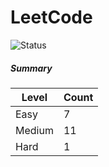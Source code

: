 # LeetCode

![Status](https://img.shields.io/badge/status-19%2F329-brightgreen.svg)

##### Summary

| Level  | Count|
|--------|------|
| Easy   |  7   |
| Medium |  11   |
| Hard   |  1   |
